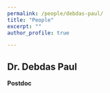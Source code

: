 ```yaml
---
permalink: /people/debdas-paul/
title: "People"
excerpt: ""
author_profile: true

---
```



## Dr. Debdas Paul
**Postdoc**